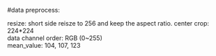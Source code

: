 #data preprocess:

resize: short side reisze to 256 and keep the aspect ratio.
center crop: 224*224                            
data channel order: RGB (0~255)                  
mean_value: 104, 107, 123 
